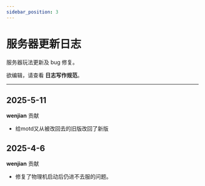 ```yaml
---
sidebar_position: 3
---
```


# 服务器更新日志

服务器玩法更新及 bug 修复。

欲编辑，请查看 **日志写作规范**。

---

## 2025-5-11
**wenjian** 贡献
* 给motd又从被改回去的旧版改回了新版


## 2025-4-6
**wenjian** 贡献
* 修复了物理机启动后仍进不去服的问题。

